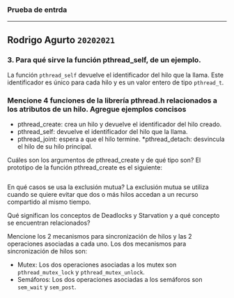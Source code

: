 ### Prueba de entrda

---

Rodrigo Agurto `20202021`
---


### 3. Para qué sirve la función pthread_self, de un ejemplo.
La función `pthread_self` devuelve el identificador del hilo que la llama. Este identificador es único para cada hilo y es un valor entero de tipo `pthread_t`. 


### Mencione 4 funciones de la librería pthread.h relacionados a los atributos de un hilo. Agregue ejemplos concisos
* pthread_create: crea un hilo y devuelve el identificador del hilo creado.
* pthread_self: devuelve el identificador del hilo que la llama.
*	pthread_joint: espera a que el hilo termine.
*pthread_detach: desvincula el hilo de su hilo principal.

Cuáles son los argumentos de pthread_create y de qué tipo son?
El prototipo de la función pthread_create es el siguiente:
```c

```
En qué casos se usa la exclusión mutua? 
La exclusión mutua se utiliza cuando se quiere evitar que dos o más hilos accedan a un recurso compartido al mismo tiempo.

Qué significan los conceptos de Deadlocks y Starvation y a qué concepto se encuentran relacionados? 


 Mencione los 2 mecanismos para sincronización de hilos y las 2 operaciones asociadas a cada uno.
Los dos mecanismos para sincronización de hilos son:
* Mutex: Los dos operaciones asociadas a los mutex son `pthread_mutex_lock` y `pthread_mutex_unlock`.
* Semáforos: Los dos operaciones asociadas a los semáforos son `sem_wait` y `sem_post`.